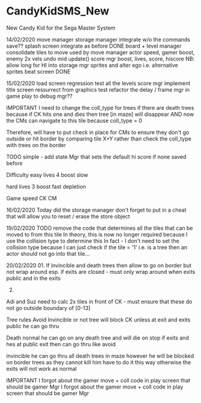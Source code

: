 # CandyKidSMS_New
New Candy Kid for the Sega Master System


14/02/2020
move manager
storage manager integrate w/o the commands save??
splash screen integrate as before			DONE
board + level manager consolidate tiles to move		used by move manager
actor speed, gamer boost, enemy 2x vels
undo mid update()
score mgr	boost, lives, score, hiscore
NB: allow long for HI into storage mgr
sprites and alter ego	i.e. alternative sprites
beat screen						DONE


15/02/2020
load screen	regression test all the levels
score mgr implement
title screen ressurrect from graphics test
refactor the delay / frame mgr in game play to debug mgr??

IMPORTANT
I need to change the coll_type for trees if there are death trees
because if CK hits one and dies then tree [in maze] will disappear
AND now the CMs can navigate to this tile because coll_type = 0

Therefore, will have to put check in place for CMs to ensure they
don't go outside or hit border by comparing tile X+Y rather than
check the coll_type with trees on the border


TODO
simple - add state Mgr that sets the default hi score if none saved before

Difficulty
easy
lives	4
boost	slow

hard
lives	3
boost	fast depletion


Game speed
CK
CM


16/02/2020
Today did the storage manager
don't forget to put in a cheat that will allow you to reset / erase the store object


19/02/2020
TODO
remove the code that determines all the tiles that can be moved to from this tile
In theory, this is now no longer required because I use the collision type to determine this
In fact - I don't need to set the collision type because I can just check if the tile = '1'
i.e. is a tree then an actor should not go into that tile...

20/02/2020
01.
If invincible and death trees then allow to go on border but not wrap around
esp. if exits are closed - must only wrap around when exits public and in the exits

02.
Adi and Suz need to calc 2x tiles in front of CK - must ensure that these do not go outside
boundary of [0-13]



Tree rules
Avoid
Invincible or not
tree will block CK unless at exit and exits public he can go thru

Death
normal
he can go on any death tree and will die on stop
if exits and hes at public exit then can go thru like avoid

invincible
he can go thru all death trees in maze
however he will be blocked on border trees as they cannot kill him
have to do it this way otherwise the exits will not work as normal


IMPORTANT
I forgot about the gamer move + coll code in play screen that should be gamer Mgr
I forgot about the gamer move + coll code in play screen that should be gamer Mgr
